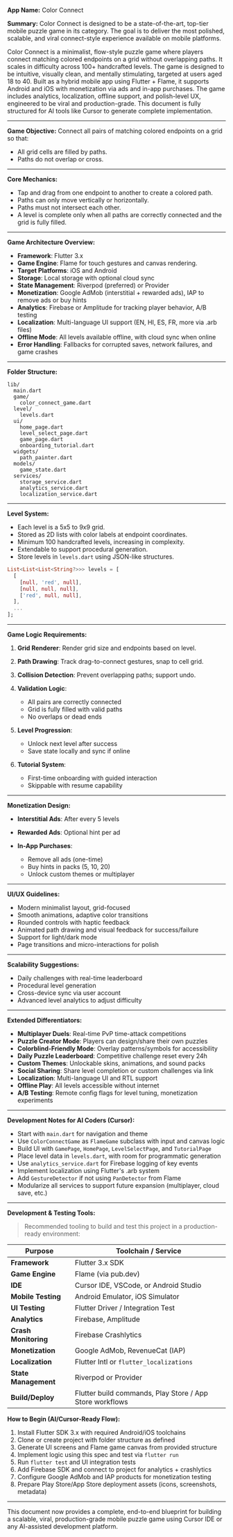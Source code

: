 **App Name:** Color Connect

**Summary:**
Color Connect is designed to be a state-of-the-art, top-tier mobile puzzle game in its category. The goal is to deliver the most polished, scalable, and viral connect-style experience available on mobile platforms.

Color Connect is a minimalist, flow-style puzzle game where players connect matching colored endpoints on a grid without overlapping paths. It scales in difficulty across 100+ handcrafted levels. The game is designed to be intuitive, visually clean, and mentally stimulating, targeted at users aged 18 to 40. Built as a hybrid mobile app using Flutter + Flame, it supports Android and iOS with monetization via ads and in-app purchases. The game includes analytics, localization, offline support, and polish-level UX, engineered to be viral and production-grade. This document is fully structured for AI tools like Cursor to generate complete implementation.

---

**Game Objective:**
Connect all pairs of matching colored endpoints on a grid so that:

* All grid cells are filled by paths.
* Paths do not overlap or cross.

---

**Core Mechanics:**

* Tap and drag from one endpoint to another to create a colored path.
* Paths can only move vertically or horizontally.
* Paths must not intersect each other.
* A level is complete only when all paths are correctly connected and the grid is fully filled.

---

**Game Architecture Overview:**

* **Framework**: Flutter 3.x
* **Game Engine**: Flame for touch gestures and canvas rendering.
* **Target Platforms**: iOS and Android
* **Storage**: Local storage with optional cloud sync
* **State Management**: Riverpod (preferred) or Provider
* **Monetization**: Google AdMob (interstitial + rewarded ads), IAP to remove ads or buy hints
* **Analytics**: Firebase or Amplitude for tracking player behavior, A/B testing
* **Localization**: Multi-language UI support (EN, HI, ES, FR, more via .arb files)
* **Offline Mode**: All levels available offline, with cloud sync when online
* **Error Handling**: Fallbacks for corrupted saves, network failures, and game crashes

---

**Folder Structure:**

```plaintext
lib/
  main.dart
  game/
    color_connect_game.dart
  level/
    levels.dart
  ui/
    home_page.dart
    level_select_page.dart
    game_page.dart
    onboarding_tutorial.dart
  widgets/
    path_painter.dart
  models/
    game_state.dart
  services/
    storage_service.dart
    analytics_service.dart
    localization_service.dart
```

---

**Level System:**

* Each level is a 5x5 to 9x9 grid.
* Stored as 2D lists with color labels at endpoint coordinates.
* Minimum 100 handcrafted levels, increasing in complexity.
* Extendable to support procedural generation.
* Store levels in `levels.dart` using JSON-like structures.

```dart
List<List<List<String?>>> levels = [
  [
    [null, 'red', null],
    [null, null, null],
    ['red', null, null],
  ],
  ...
];
```

---

**Game Logic Requirements:**

1. **Grid Renderer**: Render grid size and endpoints based on level.
2. **Path Drawing**: Track drag-to-connect gestures, snap to cell grid.
3. **Collision Detection**: Prevent overlapping paths; support undo.
4. **Validation Logic**:

   * All pairs are correctly connected
   * Grid is fully filled with valid paths
   * No overlaps or dead ends
5. **Level Progression**:

   * Unlock next level after success
   * Save state locally and sync if online
6. **Tutorial System**:

   * First-time onboarding with guided interaction
   * Skippable with resume capability

---

**Monetization Design:**

* **Interstitial Ads**: After every 5 levels
* **Rewarded Ads**: Optional hint per ad
* **In-App Purchases**:

  * Remove all ads (one-time)
  * Buy hints in packs (5, 10, 20)
  * Unlock custom themes or multiplayer

---

**UI/UX Guidelines:**

* Modern minimalist layout, grid-focused
* Smooth animations, adaptive color transitions
* Rounded controls with haptic feedback
* Animated path drawing and visual feedback for success/failure
* Support for light/dark mode
* Page transitions and micro-interactions for polish

---

**Scalability Suggestions:**

* Daily challenges with real-time leaderboard
* Procedural level generation
* Cross-device sync via user account
* Advanced level analytics to adjust difficulty

---

**Extended Differentiators:**

* **Multiplayer Duels**: Real-time PvP time-attack competitions
* **Puzzle Creator Mode**: Players can design/share their own puzzles
* **Colorblind-Friendly Mode**: Overlay patterns/symbols for accessibility
* **Daily Puzzle Leaderboard**: Competitive challenge reset every 24h
* **Custom Themes**: Unlockable skins, animations, and sound packs
* **Social Sharing**: Share level completion or custom challenges via link
* **Localization**: Multi-language UI and RTL support
* **Offline Play**: All levels accessible without internet
* **A/B Testing**: Remote config flags for level tuning, monetization experiments

---

**Development Notes for AI Coders (Cursor):**

* Start with `main.dart` for navigation and theme
* Use `ColorConnectGame` as `FlameGame` subclass with input and canvas logic
* Build UI with `GamePage`, `HomePage`, `LevelSelectPage`, and `TutorialPage`
* Place level data in `levels.dart`, with room for programmatic generation
* Use `analytics_service.dart` for Firebase logging of key events
* Implement localization using Flutter's .arb system
* Add `GestureDetector` if not using `PanDetector` from Flame
* Modularize all services to support future expansion (multiplayer, cloud save, etc.)

---

**Development & Testing Tools:**

> Recommended tooling to build and test this project in a production-ready environment:

| Purpose              | Toolchain / Service                                      |
| -------------------- | -------------------------------------------------------- |
| **Framework**        | Flutter 3.x SDK                                          |
| **Game Engine**      | Flame (via pub.dev)                                      |
| **IDE**              | Cursor IDE, VSCode, or Android Studio                    |
| **Mobile Testing**   | Android Emulator, iOS Simulator                          |
| **UI Testing**       | Flutter Driver / Integration Test                        |
| **Analytics**        | Firebase, Amplitude                                      |
| **Crash Monitoring** | Firebase Crashlytics                                     |
| **Monetization**     | Google AdMob, RevenueCat (IAP)                           |
| **Localization**     | Flutter Intl or `flutter_localizations`                  |
| **State Management** | Riverpod or Provider                                     |
| **Build/Deploy**     | Flutter build commands, Play Store / App Store workflows |

**How to Begin (AI/Cursor-Ready Flow):**

1. Install Flutter SDK 3.x with required Android/iOS toolchains
2. Clone or create project with folder structure as defined
3. Generate UI screens and Flame game canvas from provided structure
4. Implement logic using this spec and test via `flutter run`
5. Run `flutter test` and UI integration tests
6. Add Firebase SDK and connect to project for analytics + crashlytics
7. Configure Google AdMob and IAP products for monetization testing
8. Prepare Play Store/App Store deployment assets (icons, screenshots, metadata)

---

This document now provides a complete, end-to-end blueprint for building a scalable, viral, production-grade mobile puzzle game using Cursor IDE or any AI-assisted development platform.

